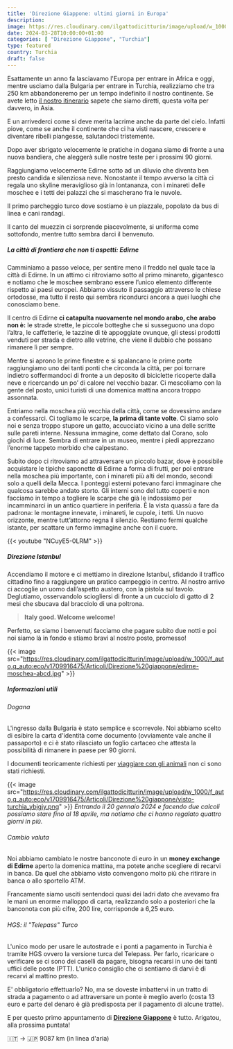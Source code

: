 ```yaml
---
title: 'Direzione Giappone: ultimi giorni in Europa'
description: 
image: https://res.cloudinary.com/ilgattodicitturin/image/upload/w_1000/f_auto,q_auto:eco/v1709916475/Articoli/Direzione%20giappone/moschea-edirne_x4ke3x.jpg
date: 2024-03-28T10:00:00+01:00
categories: [ "Direzione Giappone", "Turchia"]
type: featured   
country: Turchia
draft: false
---
```


Esattamente un anno fa lasciavamo l'Europa per entrare in Africa e oggi, mentre usciamo dalla Bulgaria per entrare in Turchia, realizziamo che tra 250 km abbandoneremo per un tempo indefinito il nostro continente. Se avete letto [il nostro itinerario](/blog/dall-italia-al-giappone-in-van) sapete che siamo diretti, questa volta per davvero, in Asia.

E un arrivederci come si deve merita lacrime anche da parte del cielo. Infatti piove, come se anche il continente che ci ha visti nascere, crescere e diventare ribelli piangesse, salutandoci tristemente.

Dopo aver sbrigato velocemente le pratiche in dogana siamo di fronte a una nuova bandiera, che aleggerà sulle nostre teste per i prossimi 90 giorni.

Raggiungiamo velocemente Edirne sotto ad un diluvio che diventa ben presto candida e silenziosa neve. Nonostante il tempo avverso la città ci regala uno skyline meraviglioso già in lontananza, con i minareti delle moschee e i tetti dei palazzi che si mascherano fra le nuvole. 

Il primo parcheggio turco dove sostiamo è un piazzale, popolato da bus di linea e cani randagi. 

Il canto del muezzin ci sorprende piacevolmente, si uniforma come sottofondo, mentre tutto sembra darci il benvenuto. 

##### La città di frontiera che non ti aspetti: Edirne

Camminiamo a passo veloce, per sentire meno il freddo nel quale tace la città di Edirne. In un attimo ci ritroviamo sotto al primo minareto, gigantesco e notiamo che le moschee sembrano essere l’unico elemento differente rispetto ai paesi europei. Abbiamo vissuto il passaggio attraverso le chiese ortodosse, ma tutto il resto qui sembra ricondurci ancora a quei luoghi che conosciamo bene. 

Il centro di Edirne **ci catapulta nuovamente nel mondo arabo, che arabo non è:** le strade strette, le piccole botteghe che si susseguono una dopo l’altra, le caffetterie, le tazzine di tè appoggiate ovunque, gli stessi prodotti venduti per strada e dietro alle vetrine, che viene il dubbio che possano rimanere lì per sempre. 

Mentre si aprono le prime finestre e si spalancano le prime porte raggiungiamo uno dei tanti ponti che circonda la città, per poi tornare indietro soffermandoci di fronte a un deposito di biciclette ricoperte dalla neve e ricercando un po’ di calore nel vecchio bazar. 
Ci mescoliamo con la gente del posto, unici turisti di una domenica mattina ancora troppo assonnata. 

Entriamo nella moschea più vecchia della città, come se dovessimo andare a confessarci. 
Ci togliamo le scarpe, **la prima di tante volte**. Ci siamo solo noi e senza troppo stupore un gatto, accucciato vicino a una delle scritte sulle pareti interne. Nessuna immagine, come dettato dal Corano, solo giochi di luce. Sembra di entrare in un museo, mentre i piedi apprezzano l’enorme tappeto morbido che calpestano. 

Subito dopo ci ritroviamo ad attraversare un piccolo bazar, dove è possibile acquistare le tipiche saponette di Edirne a forma di frutti, per poi entrare nella moschea più importante, con i minareti più alti del mondo, secondi solo a quelli della Mecca. I ponteggi esterni potevano farci immaginare che qualcosa sarebbe andato storto. Gli interni sono del tutto coperti e non facciamo in tempo a togliere le scarpe che già le indossiamo per incamminarci in un antico quartiere in periferia. 
È la vista quassù a fare da padrona: le montagne innevate, i minareti, le cupole, i tetti. Un nuovo orizzonte, mentre tutt’attorno regna il silenzio.
Restiamo fermi qualche istante, per scattare un fermo immagine anche con il cuore. 

{{< youtube "NCuyE5-0LRM" >}}

##### Direzione Istanbul

Accendiamo il motore e ci mettiamo in direzione Istanbul, sfidando il traffico cittadino fino a raggiungere un pratico campeggio in centro. Al nostro arrivo ci accoglie un uomo dall’aspetto austero, con la pistola sul tavolo. Deglutiamo, osservandolo sciogliersi di fronte a un cucciolo di gatto di 2 mesi che sbucava dal bracciolo di una poltrona.

> **Italy good. Welcome welcome!**

Perfetto, se siamo i benvenuti facciamo che pagare subito due notti e poi noi siamo là in fondo e stiamo bravi al nostro posto, promesso! 

{{< image src="https://res.cloudinary.com/ilgattodicitturin/image/upload/w_1000/f_auto,q_auto:eco/v1709916475/Articoli/Direzione%20giappone/edirne-moschea-abcd.jpg" >}}

##### Informazioni utili 

###### Dogana
  
L'ingresso dalla Bulgaria è stato semplice e scorrevole. 
Noi abbiamo scelto di esibire la carta d'identità come documento (ovviamente vale anche il passaporto) e ci è stato rilasciato un foglio cartaceo che attesta la possibilità di rimanere in paese per 90 giorni.

I documenti teoricamente richiesti per [viaggiare con gli animali](/blog/viaggiare-con-cane-e-gatto-tutto-quello-che-devi-sapere) non ci sono stati richiesti.

{{< image src="https://res.cloudinary.com/ilgattodicitturin/image/upload/w_1000/f_auto,q_auto:eco/v1709916475/Articoli/Direzione%20giappone/visto-turchia_ybjgjy.png" >}}
_Entrando il 20 gennaio 2024 e facendo due calcoli possiamo stare fino al 18 aprile, ma notiamo che ci hanno regalato quattro giorni in più._

###### Cambio valuta 

Noi abbiamo cambiato le nostre banconote di euro in un **money exchange di Edirne** aperto la domenica mattina, ma potete anche scegliere di recarvi in banca. Da quel che abbiamo visto convengono molto più che ritirare in banca o allo sportello ATM.

Francamente siamo usciti sentendoci quasi dei ladri dato che avevamo fra le mani un enorme malloppo di carta, realizzando solo a posteriori che la banconota con più cifre, 200 lire, corrisponde a 6,25 euro. 

###### HGS: il "Telepass" Turco

L'unico modo per usare le autostrade e i ponti a pagamento in Turchia è tramite HGS ovvero la versione turca del Telepass. Per farlo, ricaricare o verificare se ci sono dei caselli da pagare, bisogna recarsi in uno dei tanti uffici delle poste (PTT). L'unico consiglio che ci sentiamo di darvi è di recarvi al mattino presto. 

E' obbligatorio effettuarlo? No, ma se doveste imbattervi in un tratto di strada a pagamento o ad attraversare un ponte è meglio averlo (costa 13 euro e parte del denaro è già predisposta per il pagamento di alcune tratte).

E per questo primo appuntamento di **[Direzione Giappone](/categories/direzione-giappone/)** è tutto. Arigatou, alla prossima puntata!

🇮🇹 → 🇯🇵 9087 km (in linea d'aria)
